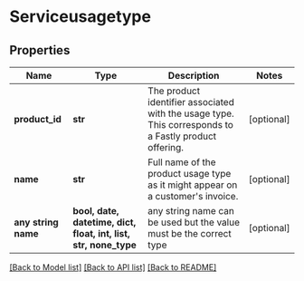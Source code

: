 # Serviceusagetype


## Properties
Name | Type | Description | Notes
------------ | ------------- | ------------- | -------------
**product_id** | **str** | The product identifier associated with the usage type. This corresponds to a Fastly product offering. | [optional] 
**name** | **str** | Full name of the product usage type as it might appear on a customer&#39;s invoice. | [optional] 
**any string name** | **bool, date, datetime, dict, float, int, list, str, none_type** | any string name can be used but the value must be the correct type | [optional]

[[Back to Model list]](../README.md#documentation-for-models) [[Back to API list]](../README.md#documentation-for-api-endpoints) [[Back to README]](../README.md)


